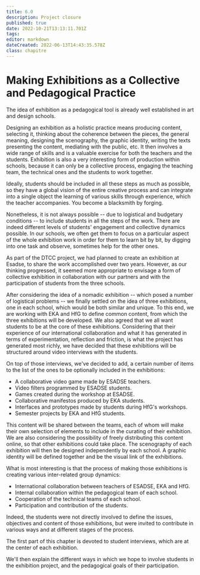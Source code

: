 ```yaml
---
title: 6.0
description: Project closure
published: true
date: 2022-10-21T13:13:11.701Z
tags: 
editor: markdown
dateCreated: 2022-06-13T14:43:35.578Z
class: chapitre
---
```


# Making Exhibitions as a Collective and Pedagogical Practice

The idea of exhibition as a pedagogical tool is already well established
in art and design schools.

Designing an exhibition as a holistic practice means producing content,
selecting it, thinking about the coherence between the pieces, the
general meaning, designing the scenography, the graphic identity,
writing the texts presenting the content, mediating with the public,
etc. It then involves a wide range of skills and is a valuable exercise
for both the teachers and the students. Exhibition is also a very
interesting form of production within schools, because it can only be a
collective process, engaging the teaching team, the technical ones and
the students to work together.

Ideally, students should be included in all these steps as much as
possible, so they have a global vision of the entire creative process
and can integrate into a single object the learning of various skills
through experience, which the teacher accompanies. You become a
blacksmith by forging.

Nonetheless, it is not always possible -- due to logistical and
budgetary conditions -- to include students in all the steps of the
work. There are indeed different levels of students\' engagement and
collective dynamics possible. In our schools, we often get them to focus
on a particular aspect of the whole exhibition work in order for them to
learn bit by bit, by digging into one task and observe, sometimes help
for the other ones.

As part of the DTCC project, we had planned to create an exhibition at
Esadse, to share the work accomplished over two years. However, as our
thinking progressed, it seemed more appropriate to envisage a form of
collective exhibition in collaboration with our partners and with the
participation of students from the three schools.

After considering the idea of a nomadic exhibition -- which posed a
number of logistical problems -- we finally settled on the idea of three
exhibitions, one in each school, which would be both similar and unique.
To this end, we are working with EKA and HfG to define common content,
from which the three exhibitions will be developed. We also agreed that
we all want students to be at the core of these exhibitions. Considering
that their experience of our international collaboration and what it has
generated in terms of experimentation, reflection and friction, is what
the project has generated most richly, we have decided that these
exhibitions will be structured around video interviews with the
students.

On top of those interviews, we\'ve decided to add, a certain number of
items to the list of the ones to be optionally included in the
exhibitions:

-   A collaborative video game made by ESADSE teachers.
-   Video filters programmed by ESADSE students.
-   Games created during the workshop at ESADSE.
-   Collaborative manifestos produced by EKA students.
-   Interfaces and prototypes made by students during HfG\'s workshops.
-   Semester projects by EKA and HfG students.

This content will be shared between the teams, each of whom will make
their own selection of elements to include in the curating of their
exhibition. We are also considering the possibility of freely
distributing this content online, so that other exhibitions could take
place. The scenography of each exhibition will then be designed
independently by each school. A graphic identity will be defined
together and be the visual link of the exhibitions.

What is most interesting is that the process of making those exhibitions
is creating various inter-related group dynamics:

-   International collaboration between teachers of ESADSE, EKA and HfG.
-   Internal collaboration within the pedagogical team of each school.
-   Cooperation of the technical teams of each school.
-   Participation and contribution of the students.

Indeed, the students were not directly involved to define the issues,
objectives and content of those exhibitions, but were invited to
contribute in various ways and at different stages of the process.

The first part of this chapter is devoted to student interviews, which
are at the center of each exhibition.

We\'ll then explain the different ways in which we hope to involve
students in the exhibition project, and the pedagogical goals of their
participation.